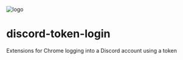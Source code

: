 ![logo](https://github.com/hashbuddhastore/discord-token-login/assets/131252579/670fe2a4-1660-412a-b07b-d10330e0b036)

# discord-token-login
Extensions for Chrome logging into a Discord account using a token
